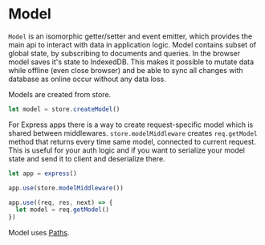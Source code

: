 # Model

`Model` is an isomorphic getter/setter and event emitter, which provides the main api to interact with data in application logic.
Model contains subset of global state, by subscribing to documents and queries. In the browser model saves it's state to IndexedDB. This makes it possible to mutate data while offline (even close browser) and be able to sync all changes with database as online occur without any data loss.

Models are created from store.

```js
let model = store.createModel()
```

For Express apps there is a way to create request-specific model which is shared between middlewares. `store.modelMiddleware` creates `req.getModel` method that returns every time same model, connected to current request. This is useful for your auth logic and if you want to serialize your model state and send it to client and deserialize there.

```js
let app = express()

app.use(store.modelMiddleware())

app.use((req, res, next) => {
  let model = req.getModel()
})
```

Model uses [Paths](/docs/paths).
